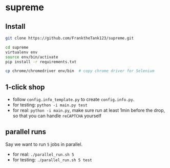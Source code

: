 # supreme


## Install

```bash
git clone https://github.com/FranktheTank123/supreme.git

cd supreme
virtualenv env
source env/bin/activate
pip install -r requirements.txt

cp chrome/chromedriver env/bin  # copy chrome driver for Selenium
```


## 1-click shop

- follow `config.info_template.py` to create `config.info.py`.
- for testing: `python -i main.py test`
- for real: `python -i main.py`, make sure run at least 1min before the drop, so that you can handle `reCAPTCHA` yourself

## parallel runs

Say we want to run `5` jobs in parallel.

- for real: `./parallel_run.sh 5`
- for testing: `./parallel_run.sh 5 test`